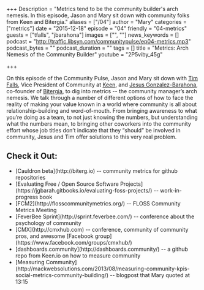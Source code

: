 +++
Description = "Metrics tend to be the community builder's arch nemesis. In this episode, Jason and Mary sit down with community folks from Keen and Bitergia."
aliases = ["/04"]
author = "Mary"
categories = ["metrics"]
date = "2015-12-18"
episode = "04"
friendly = "04-metrics"
guests = ["tfalls", "jbarahona"]
images = ["", ""]
news_keywords = []
podcast = "http://traffic.libsyn.com/communitypulse/ep04-metrics.mp3"
podcast_bytes = ""
podcast_duration = ""
tags = []
title = "Metrics: Arch Nemesis of the Community Builder"
youtube = "2P5viby_45g"

+++

On this episode of the Community Pulse, Jason and Mary sit down with [Tim Falls](https://twitter.com/timfalls), Vice President of Community at [Keen](https://keen.io/), and [Jesus Gonzalez-Barahona](https://twitter.com/jgbarah), co-founder of [Bitergia](https://bitergia.com/), to dig into metrics -- the community manager’s arch nemesis. We talk through a number of different options of how to face the reality of making your value known in a world where community is all about relationship-building and word-of-mouth. From bringing awareness to what you’re doing as a team, to not just knowing the numbers, but understanding what the numbers mean, to bringing other coworkers into the community effort whose job titles don’t indicate that they “should” be involved in community, Jesus and Tim offer solutions to this very real problem.


<h2>Check it Out:</h2>
<ul><li>[Cauldron beta](http://biterg.io) -- community metrics for github repositories</li>
<li>[Evaluating Free / Open Source Software Projects](https://jgbarah.gitbooks.io/evaluating-foss-projects/) -- work-in-progress book</li>
<li>[FCM2](http://flosscommunitymetrics.org/) -- FLOSS Community Metrics Meeting</li>
<li>[FeverBee Sprint](http://sprint.feverbee.com/) -- conference about the psychology of community</li>
<li>[CMX](http://cmxhub.com) -- conference, community of community pros, and awesome [Facebook group](https://www.facebook.com/groups/cmxhub/)</li>
<li>[dashboards.community](http://dashboards.community/) -- a github repo from Keen.io on how to measure community</li>
<li>[Measuring Community](http://mackwebsolutions.com/2013/08/measuring-community-kpis-social-metrics-community-building/) -- blogpost that Mary quoted at 13:15</li></ul>
